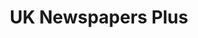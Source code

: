 ---
# You don't need to edit this file, it's empty on purpose.
# Edit theme's home layout instead if you wanna make some changes
# See: https://jekyllrb.com/docs/themes/#overriding-theme-defaults
layout: default
permalink: uk_newspapers_plus
title: UK Newspapers Plus
headline: All the best UK newspapers plus dozens of US newspapers in one app!
header_image: "img/uk/page-1.png"
feature_image: "img/uk/page-2.png"
---